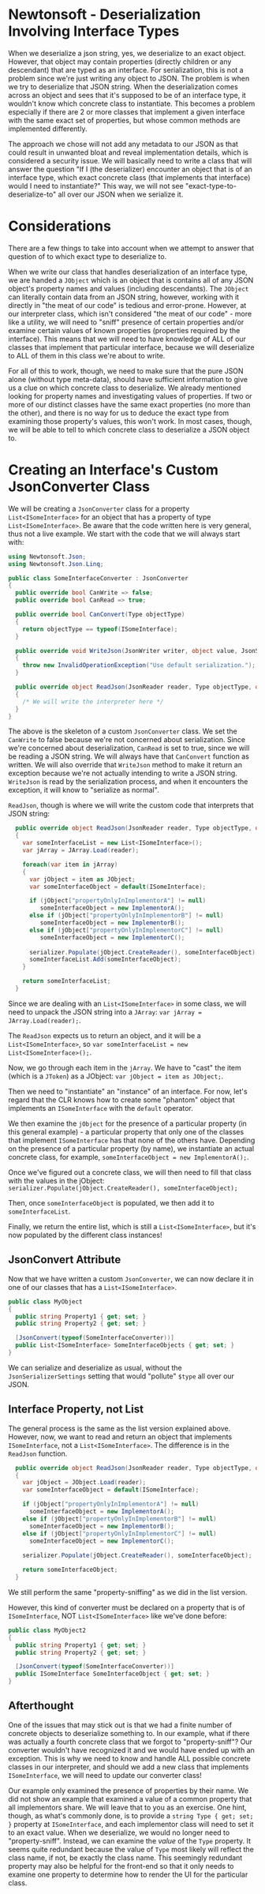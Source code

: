 # Newtonsoft - Deserialization Involving Interface Types

When we deserialize a json string, yes, we deserialize to an exact object. However, that object may contain
properties (directly children or any descendant) that are typed as an interface. For serialization, this is
not a problem since we're just writing any object to JSON. The problem is when we try to deserialize that
JSON string. When the deserialization comes across an object and sees that it's supposed to be of an interface
type, it wouldn't know which concrete class to instantiate. This becomes a problem especially if there are
2 or more classes that implement a given interface with the same exact set of properties, but whose common
methods are implemented differently.

The approach we chose will not add any metadata to our JSON as that could result in unwanted bloat and reveal
implementation details, which is considered a security issue. We will basically need to write a class that
will answer the question "If I (the deserializer) encounter an object that is of an interface type, which
exact concrete class (that implements that interface) would I need to instantiate?" This way, we will not
see "exact-type-to-deserialize-to" all over our JSON when we serialize it.

# Considerations
There are a few things to take into account when we attempt to answer that question of to which exact type
to deserialize to.

When we write our class that handles deserialization of an interface type, we are handed a `JObject` which
is an object that is contains all of any JSON object's property names and values (including
descendants). The `JObject` can literally contain data from an JSON string, however, working with it
directly in "the meat of our code" is tedious and error-prone. However, at our interpreter class, which
isn't considered "the meat of our code" - more like a utility, we will need to "sniff" presence of
certain properties and/or examine certain values of known properties (properties required by the interface).
This means that we will need to have knowledge of ALL of our classes that implement that particular interface,
because we will deserialize to ALL of them in this class we're about to write.

For all of this to work, though, we need to make sure that the pure JSON alone (without type meta-data),
should have sufficient information to give us a clue on which concrete class to deserialize. We already
mentioned looking for property names and investigating values of properties. If two or more of our distinct
classes have the same exact properties (no more than the other), and there is no way for us to deduce
the exact type from examining those property's values, this won't work. In most cases, though, we will be
able to tell to which concrete class to deserialize a JSON object to.

# Creating an Interface's Custom JsonConverter Class

We will be creating a `JsonConverter` class for a property `List<ISomeInterface>` for an object that
has a property of type `List<ISomeInterface>`. Be aware that the code written here is very general, thus
not a live example. We start with the code that we will always start with:

```csharp
using Newtonsoft.Json;
using Newtonsoft.Json.Linq;

public class SomeInterfaceConverter : JsonConverter
{
  public override bool CanWrite => false;
  public override bool CanRead => true;

  public override bool CanConvert(Type objectType)
  {
    return objectType == typeof(ISomeInterface);
  }

  public override void WriteJson(JsonWriter writer, object value, JsonSerializer serializer)
  {
    throw new InvalidOperationException("Use default serialization.");
  }

  public override object ReadJson(JsonReader reader, Type objectType, object existingValue, JsonSerializer serializer)
  {
    /* We will write the interpreter here */
  }
}
```

The above is the skeleton of a custom `JsonConverter` class. We set the `CanWrite` to false because we're not concerned about serialization.
Since we're concerned about deserialization, `CanRead` is set to true, since we will be reading a JSON string. We will always have that
`CanConvert` function as written. We will also override that `WriteJson` method to make it return an exception because we're not actually
intending to write a JSON string. `WriteJson` is read by the serialization process, and when it encounters the exception, it will know to
"serialize as normal".

`ReadJson`, though is where we will write the custom code that interprets that JSON string:

```csharp
  public override object ReadJson(JsonReader reader, Type objectType, object existingValue, JsonSerializer serializer)
  {
    var someInterfaceList = new List<ISomeInterface>();
    var jArray = JArray.Load(reader);

    foreach(var item in jArray)
    {
	  var jObject = item as JObject;
	  var someInterfaceObject = default(ISomeInterface);

	  if (jObject["propertyOnlyInImplementorA"] != null)
	     someInterfaceObject = new ImplementorA();
	  else if (jObject["propertyOnlyInImplementorB"] != null)
	     someInterfaceObject = new ImplementorB();
	  else if (jObject["propertyOnlyInImplementorC"] != null)
	     someInterfaceObject = new ImplementorC();
	  
	  serializer.Populate(jObject.CreateReader(), someInterfaceObject);
	  someInterfaceList.Add(someInterfaceObject);
    }

    return someInterfaceList;
  }
```

Since we are dealing with an `List<ISomeInterface>` in some class, we will need to unpack the JSON string into a `JArray`:
`var jArray = JArray.Load(reader);`.

The `ReadJson` expects us to return an object, and it will be a `List<ISomeInterface>`, so `var someInterfaceList = new List<ISomeInterface>();`.

Now, we go through each item in the `jArray`. We have to "cast" the item (which is a `JToken`) as a JObject: `var jObject = item as JObject;`.

Then we need to "instantiate" an "instance" of an interface. For now, let's regard that the CLR knows how to create some "phantom" object that implements
an `ISomeInterface` with the `default` operator.

We then examine the `jObject` for the presence of a particular property (in this general example) - a particular property that only one of the classes
that implement `ISomeInterface` has that none of the others have. Depending on the presence of a particular property (by name), we instantiate an
actual concrete class, for example, `someInterfaceObject = new ImplementorA();`.

Once we've figured out a concrete class, we will then need to fill that class with the values in the jObject: `serializer.Populate(jObject.CreateReader(), someInterfaceObject);`

Then, once `someInterfaceObject` is populated, we then add it to `someInterfaceList`.

Finally, we return the entire list, which is still a `List<ISomeInterface>`, but it's now populated by the different class instances!

## JsonConvert Attribute

Now that we have written a custom `JsonConverter`, we can now declare it in one of our classes that has a `List<ISomeInterface>`.

```csharp
public class MyObject 
{
  public string Property1 { get; set; }
  public string Property2 { get; set; }

  [JsonConvert(typeof(SomeInterfaceConverter))]
  public List<ISomeInterface> SomeInterfaceObjects { get; set; }
}
```

We can serialize and deserialize as usual, without the `JsonSerializerSettings` setting that would "pollute" `$type` all over our JSON.

## Interface Property, not List<ISomeInterface>

The general process is the same as the list version explained above. However, now, we want to read and return an object that implements
`ISomeInterface`, not a `List<ISomeInterface>`. The difference is in the `ReadJson` function.

```csharp
  public override object ReadJson(JsonReader reader, Type objectType, object existingValue, JsonSerializer serializer)
  { 
    var jObject = JObject.Load(reader);
    var someInterfaceObject = default(ISomeInterface);

    if (jObject["propertyOnlyInImplementorA"] != null)
      someInterfaceObject = new ImplementorA();
    else if (jObject["propertyOnlyInImplementorB"] != null)
      someInterfaceObject = new ImplementorB();
    else if (jObject["propertyOnlyInImplementorC"] != null)
      someInterfaceObject = new ImplementorC();
 
    serializer.Populate(jObject.CreateReader(), someInterfaceObject);

    return someInterfaceObject;
  }
```

We still perform the same "property-sniffing" as we did in the list version.

However, this kind of converter must be declared on a property that is of `ISomeInterface`, NOT `List<ISomeInterface>` like we've done before:

```csharp
public class MyObject2 
{
  public string Property1 { get; set; }
  public string Property2 { get; set; }

  [JsonConvert(typeof(SomeInterfaceConverter))]
  public ISomeInterface SomeInterfaceObject { get; set; }
}
```

## Afterthought

One of the issues that may stick out is that we had a finite number of concrete objects to deserialize something to. In our example, what if there was
actually a fourth concrete class that we forgot to "property-sniff"? Our converter wouldn't have recognized it and we would have ended up with an exception.
This is why we need to know and handle ALL possible concrete classes in our interpreter, and should we add a new class that implements `ISomeInterface`,
we will need to update our converter class!

Our example only examined the presence of properties by their name. We did not show an example that examined a value of a common property that all implementors
share. We will leave that to you as an exercise. One hint, though, as what's commonly done, is to provide a `string Type { get; set; }` property at
`ISomeInterface`, and each implementor class will need to set it to an exact value. When we deserialize, we would no longer need to "property-sniff".
Instead, we can examine the *value* of the `Type` property. It seems quite redundant because the value of `Type` most likely will reflect the class name,
if not, be exactly the class name. This seemingly redundant property may also be helpful for the front-end so that it only needs to examine one property
to determine how to render the UI for the particular class.